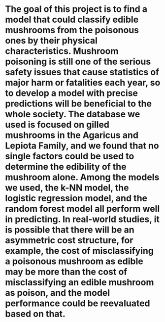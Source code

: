 # The goal of this project is to find a model that could classify edible mushrooms from the poisonous ones by their physical characteristics. Mushroom poisoning is still one of the serious safety issues that cause statistics of major harm or fatalities each year, so to develop a model with precise predictions will be beneficial to the whole society. The database we used is focused on gilled mushrooms in the Agaricus and Lepiota Family, and we found that no single factors could be used to determine the edibility of the mushroom alone. Among the models we used, the k-NN model, the logistic regression model, and the random forest model all perform well in predicting. In real-world studies, it is possible that there will be an asymmetric cost structure, for example, the cost of misclassifying a poisonous mushroom as edible may be more than the cost of misclassifying an edible mushroom as poison, and the model performance could be reevaluated based on that.
